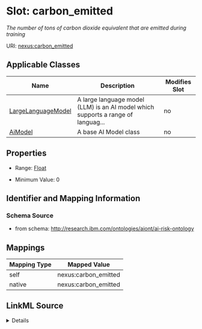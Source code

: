 

# Slot: carbon_emitted


_The number of tons of carbon dioxide equivalent that are emitted during training_





URI: [nexus:carbon_emitted](http://research.ibm.com/ontologies/aiont/carbon_emitted)



<!-- no inheritance hierarchy -->





## Applicable Classes

| Name | Description | Modifies Slot |
| --- | --- | --- |
| [LargeLanguageModel](LargeLanguageModel.md) | A large language model (LLM) is an AI model which supports a range of languag... |  no  |
| [AiModel](AiModel.md) | A base AI Model class |  no  |







## Properties

* Range: [Float](Float.md)

* Minimum Value: 0





## Identifier and Mapping Information







### Schema Source


* from schema: http://research.ibm.com/ontologies/aiont/ai-risk-ontology




## Mappings

| Mapping Type | Mapped Value |
| ---  | ---  |
| self | nexus:carbon_emitted |
| native | nexus:carbon_emitted |




## LinkML Source

<details>
```yaml
name: carbon_emitted
description: The number of tons of carbon dioxide equivalent that are emitted during
  training
from_schema: http://research.ibm.com/ontologies/aiont/ai-risk-ontology
rank: 1000
alias: carbon_emitted
domain_of:
- AiModel
range: float
minimum_value: 0
unit:
  symbol: t CO2-eq
  descriptive_name: tons of CO2 equivalent

```
</details>